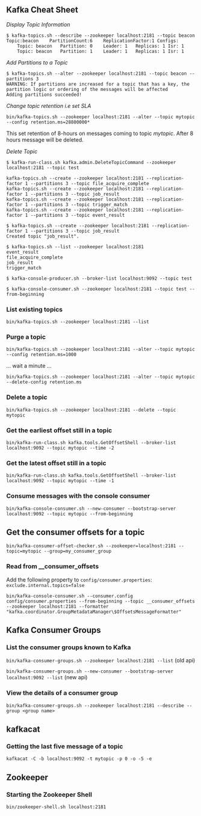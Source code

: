 Kafka Cheat Sheet
-----------

*Display Topic Information*

```
$ kafka-topics.sh --describe --zookeeper localhost:2181 --topic beacon
Topic:beacon	PartitionCount:6	ReplicationFactor:1	Configs:
	Topic: beacon	Partition: 0	Leader: 1	Replicas: 1	Isr: 1
	Topic: beacon	Partition: 1	Leader: 1	Replicas: 1	Isr: 1
```

*Add Partitions to a Topic*

```
$ kafka-topics.sh --alter --zookeeper localhost:2181 --topic beacon --partitions 3
WARNING: If partitions are increased for a topic that has a key, the partition logic or ordering of the messages will be affected
Adding partitions succeeded!
```


*Change topic retention i.e set SLA*

```
bin/kafka-topics.sh --zookeeper localhost:2181 --alter --topic mytopic --config retention.ms=28800000*
```
This set retention of 8-hours on messages coming to topic _mytopic_. After 8 hours message will be deleted.

*Delete Topic*

```
$ kafka-run-class.sh kafka.admin.DeleteTopicCommand --zookeeper localhost:2181 --topic test
```

```
kafka-topics.sh --create --zookeeper localhost:2181 --replication-factor 1 --partitions 3 --topic file_acquire_complete
kafka-topics.sh --create --zookeeper localhost:2181 --replication-factor 1 --partitions 3 --topic job_result
kafka-topics.sh --create --zookeeper localhost:2181 --replication-factor 1 --partitions 3 --topic trigger_match
kafka-topics.sh --create --zookeeper localhost:2181 --replication-factor 1 --partitions 3 --topic event_result
```

```
$ kafka-topics.sh --create --zookeeper localhost:2181 --replication-factor 1 --partitions 3 --topic job_result
Created topic "job_result".
```

```
$ kafka-topics.sh --list --zookeeper localhost:2181
event_result
file_acquire_complete
job_result
trigger_match
```

```
$ kafka-console-producer.sh --broker-list localhost:9092 --topic test
```

```
$ kafka-console-consumer.sh --zookeeper localhost:2181 --topic test --from-beginning
```


### List existing topics
 `bin/kafka-topics.sh --zookeeper localhost:2181 --list`

### Purge a topic
 `bin/kafka-topics.sh --zookeeper localhost:2181 --alter --topic mytopic --config retention.ms=1000`
 
... wait a minute ...

 `bin/kafka-topics.sh --zookeeper localhost:2181 --alter --topic mytopic --delete-config retention.ms`
 
### Delete a topic
 `bin/kafka-topics.sh --zookeeper localhost:2181 --delete --topic mytopic`

### Get the earliest offset still in a topic
`bin/kafka-run-class.sh kafka.tools.GetOffsetShell --broker-list localhost:9092 --topic mytopic --time -2`

### Get the latest offset still in a topic
`bin/kafka-run-class.sh kafka.tools.GetOffsetShell --broker-list localhost:9092 --topic mytopic --time -1`

### Consume messages with the console consumer
`bin/kafka-console-consumer.sh --new-consumer --bootstrap-server localhost:9092 --topic mytopic --from-beginning`

## Get the consumer offsets for a topic
`bin/kafka-consumer-offset-checker.sh --zookeeper=localhost:2181 --topic=mytopic --group=my_consumer_group`

### Read from __consumer_offsets

Add the following property to `config/consumer.properties`:
`exclude.internal.topics=false`

`bin/kafka-console-consumer.sh --consumer.config config/consumer.properties --from-beginning --topic __consumer_offsets --zookeeper localhost:2181 --formatter "kafka.coordinator.GroupMetadataManager\$OffsetsMessageFormatter"`

## Kafka Consumer Groups

### List the consumer groups known to Kafka
`bin/kafka-consumer-groups.sh --zookeeper localhost:2181 --list`  (old api)

`bin/kafka-consumer-groups.sh --new-consumer --bootstrap-server localhost:9092 --list` (new api)

### View the details of a consumer group 
`bin/kafka-consumer-groups.sh --zookeeper localhost:2181 --describe --group <group name>`

## kafkacat

### Getting the last five message of a topic
`kafkacat -C -b localhost:9092 -t mytopic -p 0 -o -5 -e`

## Zookeeper

### Starting the Zookeeper Shell

`bin/zookeeper-shell.sh localhost:2181`
